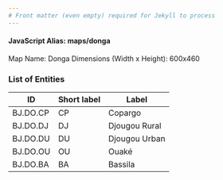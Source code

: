```yaml
---
# Front matter (even empty) required for Jekyll to process
---
```


#### JavaScript Alias: maps/donga

Map Name: Donga
Dimensions (Width x Height): 600x460

### List of Entities

ID | Short label | Label
---|---|---|
BJ.DO.CP|CP|Copargo
BJ.DO.DJ|DJ|Djougou Rural
BJ.DO.DU|DU|Djougou Urban
BJ.DO.OU|OU|Ouaké
BJ.DO.BA|BA|Bassila
